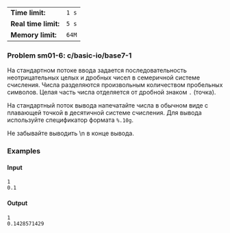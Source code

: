 |                      |       |
|----------------------|-------|
| **Time limit:**      | `1 s` |
| **Real time limit:** | `5 s` |
| **Memory limit:**    | `64M` |


### Problem sm01-6: c/basic-io/base7-1

На стандартном потоке ввода задается последовательность
неотрицательных целых и дробных чисел в семеричной системе
счисления. Числа разделяются произвольным количеством пробельных
символов. Целая часть числа отделяется от дробной знаком `.`
(точка).

На стандартный поток вывода напечатайте числа в обычном виде с
плавающей точкой в десятичной системе счисления. Для вывода
используйте спецификатор формата `%.10g`.

Не забывайте выводить \n в конце вывода.

### Examples

#### Input

    
    
    1
    0.1

#### Output

    
    
    1
    0.1428571429

